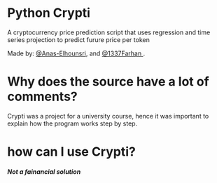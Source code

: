 # Python Crypti
A cryptocurrency price prediction script that uses regression and time series projection to predict furure price per token

Made by: <a href="https://github.com/Anas-Elhounsri"> @Anas-Elhounsri</a>, and <a href="https://github.com/Anas-Elhounsri"> @1337Farhan </a>.

# Why does the source have a lot of comments?
Crypti was a project for a university course, hence it was important to explain how the program works step by step.

# how can I use Crypti?

<h5> Not a fainancial solution </h5>
